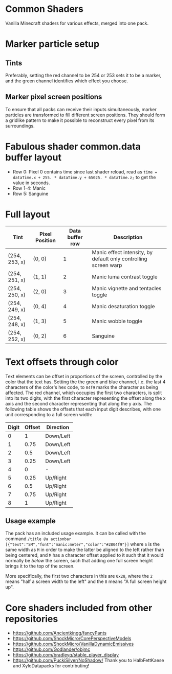 # Common Shaders
 Vanilla Minecraft shaders for various effects, merged into one pack.

# Marker particle setup
## Tints
Preferably, setting the red channel to be 254 or 253 sets it to be a marker, and the green channel identifies which effect you choose.
## Marker pixel screen positions
To ensure that all packs can receive their inputs simultaneously, marker particles are transformed to fill different screen positions. They should form a gridlike pattern to make it possible to reconstruct every pixel from its surroundings.

# Fabulous shader common.data buffer layout
* Row 0: Pixel 0 contains time since last shader reload, read as `time = dataTime.x + 255. * dataTime.y + 65025. * dataTime.z;` to get the value in seconds.
* Row 1-4: Manic
* Row 5: Sanguine

# Full layout
| Tint          | Pixel Position | Data buffer row | Description                                                     |
|---------------|----------------|-----------------|-----------------------------------------------------------------|
| (254, 253, x) | (0, 0)         | 1               | Manic effect intensity, by default only controlling screen warp |
| (254, 251, x) | (1, 1)         | 2               | Manic luma contrast toggle                                      |
| (254, 250, x) | (2, 0)         | 3               | Manic vignette and tentacles toggle                             |
| (254, 249, x) | (0, 4)         | 4               | Manic desaturation toggle                                       |
| (254, 248, x) | (1, 3)         | 5               | Manic wobble toggle                                             |
| (254, 252, x) | (0, 2)         | 6               | Sanguine                                                        |

# Text offsets through color
Text elements can be offset in proportions of the screen, controlled by the color that the text has. Setting the the green and blue channel, i.e. the last 4 characters of the color's hex code, to `04f9` marks the character as being affected. The red channel, which occupies the first two characters, is split into its two digits, with the first character representing the offset along the x axis and the second character representing that along the y axis. The following table shows the offsets that each input digit describes, with one unit corresponding to a full screen width:

| Digit | Offset | Direction |
|-------|--------|-----------|
| 0     | 1      | Down/Left |
| 1     | 0.75   | Down/Left |
| 2     | 0.5    | Down/Left |
| 3     | 0.25   | Down/Left |
| 4     | 0      | -         |
| 5     | 0.25   | Up/Right  |
| 6     | 0.5    | Up/Right  |
| 7     | 0.75   | Up/Right  |
| 8     | 1      | Up/Right  |

## Usage example
The pack has an included usage example. It can be called with the command
`/title @a actionbar [{"text":"SM","font":"manic:meter","color":"#2804f9"}]`
where `S` is the same width as `M` in order to make the latter be aligned to the left rather than being centered, and `M` has a character offset applied to it such that it would normally be *below* the screen, such that adding one full screen height brings it to the top of the screen.

More specifically, the first two characters in this are `0x28`, where the `2` means "half a screen width to the left" and the `8` means "A full screen height up".

# Core shaders included from other repositories
* https://github.com/Ancientkingg/fancyPants
* https://github.com/ShockMicro/CorePerspectiveModels
* https://github.com/ShockMicro/VanillaDynamicEmissives
* https://github.com/Godlander/objmc
* https://github.com/bradleyq/stable_player_display
* https://github.com/PuckiSilver/NoShadow/
Thank you to HalbFettKaese and XyloDatapacks for contributing!
